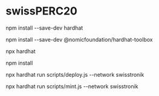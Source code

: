 # swissPERC20
npm install --save-dev hardhat

npm install --save-dev @nomicfoundation/hardhat-toolbox

npx hardhat

npm install

npx hardhat run scripts/deploy.js --network swisstronik

npx hardhat run scripts/mint.js --network swisstronik
